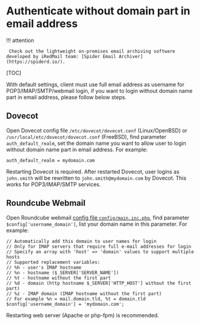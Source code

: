 # Authenticate without domain part in email address

!!! attention

	 Check out the lightweight on-premises email archiving software developed by iRedMail team: [Spider Email Archiver](https://spiderd.io/).

[TOC]

With default settings, client must use full email address as username for
POP3/IMAP/SMTP/webmail login, if you want to login without domain name part in
email address, please follow below steps.

## Dovecot

Open Dovecot config file `/etc/dovecot/dovecot.conf` (Linux/OpenBSD) or
`/usr/local/etc/dovecot/dovecot.conf` (FreeBSD), find parameter
`auth_default_realm`, set the domain name you want to allow user to login
without domain name part in email address. For example:

```
auth_default_realm = mydomain.com
```

Restarting Dovecot is required. After restarted Dovecot, user logins as
`john.smith` will be rewritten to `john.smith@mydomain.com` by Dovecot.
This works for POP3/IMAP/SMTP services.

## Roundcube Webmail

Open Roundcube webmail
[config file `config/main.inc.php`](./file.locations.html#roundcube-webmail),
find parameter `$config['username_domain']`, list your domain name
in this parameter. For example:

```
// Automatically add this domain to user names for login
// Only for IMAP servers that require full e-mail addresses for login
// Specify an array with 'host' => 'domain' values to support multiple hosts
// Supported replacement variables:
// %h - user's IMAP hostname
// %n - hostname ($_SERVER['SERVER_NAME'])
// %t - hostname without the first part
// %d - domain (http hostname $_SERVER['HTTP_HOST'] without the first part)
// %z - IMAP domain (IMAP hostname without the first part)
// For example %n = mail.domain.tld, %t = domain.tld
$config['username_domain'] = 'mydomain.com';
```

Restarting web server (Apache or php-fpm) is recommended.

